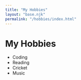 ```yaml
---
title: "My Hobbies"
layout: "base.njk"
permalink: "/hobbies/index.html"
---
```


# My Hobbies

- Coding  
- Reading  
- Cricket  
- Music

